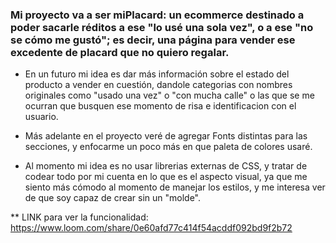 ### Mi proyecto va a ser miPlacard: un ecommerce destinado a poder sacarle réditos a ese "lo usé una sola vez", o a ese "no se cómo me gustó"; es decir, una página para vender ese excedente de placard que no quiero regalar.

- En un futuro mi idea es dar más información sobre el estado del producto a vender en cuestión, dandole categorias con nombres originales como "usado una vez" o "con mucha calle" o las que se me ocurran que busquen ese momento de risa e identificacion con el usuario.

- Más adelante en el proyecto veré de agregar Fonts distintas para las secciones, y enfocarme un poco más en que paleta de colores usaré.

- Al momento mi idea es no usar librerias externas de CSS, y tratar de codear todo por mi cuenta en lo que es el aspecto visual, ya que me siento más cómodo al momento de manejar los estilos, y me interesa ver de que soy capaz de crear sin un "molde".

\*\* LINK para ver la funcionalidad: https://www.loom.com/share/0e60afd77c414f54acddf092bd9f2b72

